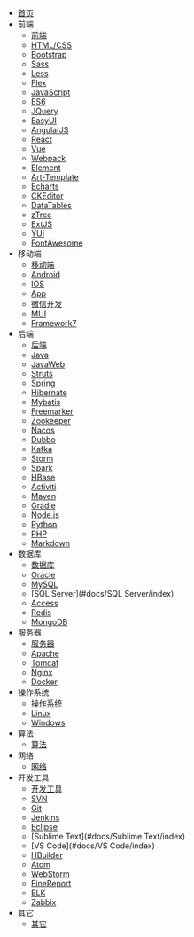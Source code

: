 * [首页](#docs/index)
* 前端
  * [前端](#docs/FrontEnd/index)
  * [HTML/CSS](#docs/HTML+CSS/index)
  * [Bootstrap](#docs/Bootstrap/index)
  * [Sass](#docs/Sass/index)
  * [Less](#docs/Less/index)
  * [Flex](#docs/Flex/index)
  * [JavaScript](#docs/JavaScript/index)
  * [ES6](#docs/ES6/index)
  * [JQuery](#docs/JQuery/index)
  * [EasyUI](#docs/EasyUI/index)
  * [AngularJS](#docs/AngularJS/index)
  * [React](#docs/React/index)
  * [Vue](#docs/Vue/index)
  * [Webpack](#docs/Webpack/index)
  * [Element](#docs/Element/index)
  * [Art-Template](#docs/Art-Template/index)
  * [Echarts](#docs/Echarts/index)
  * [CKEditor](#docs/CKEditor/index)
  * [DataTables](#docs/DataTables/index)
  * [zTree](#docs/zTree/index)
  * [ExtJS](#docs/ExtJS/index)
  * [YUI](#docs/YUI/index)
  * [FontAwesome](#docs/FontAwesome/index)
* 移动端
  * [移动端](#docs/Mobile/index)
  * [Android](#docs/Android/index)
  * [IOS](#docs/IOS/index)
  * [App](#docs/App/index)
  * [微信开发](#docs/WeChat/index)
  * [MUI](#docs/MUI/index)
  * [Framework7](#docs/Framework7/index)
* 后端
  * [后端](#docs/BackEnd/index)
  * [Java](#docs/JavaSE/index)
  * [JavaWeb](#docs/JavaWeb/index)
  * [Struts](#docs/Struts/index)
  * [Spring](#docs/Spring/index)
  * [Hibernate](#docs/Hibernate/index)
  * [Mybatis](#docs/Mybatis/index)
  * [Freemarker](#docs/Freemarker/index)
  * [Zookeeper](#docs/Zookeeper/index)
  * [Nacos](#docs/Nacos/index)
  * [Dubbo](#docs/Dubbo/index)
  * [Kafka](#docs/Kafka/index)
  * [Storm](#docs/Storm/index)
  * [Spark](#docs/Spark/index)
  * [HBase](#docs/HBase/index)
  * [Activiti](#docs/Activiti/index)
  * [Maven](#docs/Maven/index)
  * [Gradle](#docs/Gradle/index)
  * [Node.js](#docs/NodeJS/index)
  * [Python](#docs/Python/index)
  * [PHP](#docs/PHP/index)
  * [Markdown](#docs/Markdown/index)
* 数据库
  * [数据库](#docs/Database/index)
  * [Oracle](#docs/Oracle/index)
  * [MySQL](#docs/MySQL/index)
  * [SQL Server](#docs/SQL Server/index)
  * [Access](#docs/Access/index)
  * [Redis](#docs/Redis/index)
  * [MongoDB](#docs/MongoDB/index)
* 服务器
  * [服务器](#docs/Servers/index)
  * [Apache](#docs/Apache/index)
  * [Tomcat](#docs/Tomcat/index)
  * [Nginx](#docs/Nginx/index)
  * [Docker](#docs/Docker/index)
* 操作系统
  * [操作系统](#docs/OperationSystem/index)
  * [Linux](#docs/Linux/index)
  * [Windows](#docs/Windows/index)
* 算法
  * [算法](#docs/Algorithm/index)
* 网络
  * [网络](#docs/Network/index)
* 开发工具
  * [开发工具](#docs/DevTools/index)
  * [SVN](#docs/SVN/index)
  * [Git](#docs/Git/index)
  * [Jenkins](#docs/Jenkins/index)
  * [Eclipse](#docs/Eclipse/index)
  * [Sublime Text](#docs/Sublime Text/index)
  * [VS Code](#docs/VS Code/index)
  * [HBuilder](#docs/HBuilder/index)
  * [Atom](#docs/Atom/index)
  * [WebStorm](#docs/WebStorm/index)
  * [FineReport](#docs/FineReport/index)
  * [ELK](#docs/ELK/index)
  * [Zabbix](#docs/Zabbix/index)
* 其它
  * [其它](#docs/Others/index)


